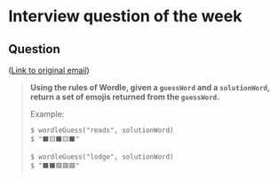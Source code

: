 # Interview question of the week

## Question

([Link to original email](https://buttondown.email/cassidoo/archive/the-time-is-always-right-to-do-what-is-right-dr/))

> **Using the rules of Wordle, given a `guessWord` and a `solutionWord`, return
> a set of emojis returned from the `guessWord`.**
>
> Example:
>
> ```
> $ wordleGuess("reads", solutionWord)
> $ "⬛🟨⬛🟨⬛"
>
> $ wordleGuess("lodge", solutionWord)
> $ "⬛⬛🟩🟩🟩"
> ```
